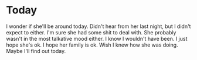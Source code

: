 # Today

I wonder if she'll be around today. Didn't hear from her last night, but I didn't expect to either. I'm sure she had some shit to deal with. She probably wasn't in the most talkative mood either. I know I wouldn't have been. I just hope she's ok. I hope her family is ok. Wish I knew how she was doing. Maybe I'll find out today.
